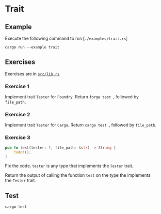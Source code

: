 # Trait

## Example

Execute the following command to run [`./examples/trait.rs`]

```shell
cargo run --example trait
```

## Exercises

Exercises are in [`src/lib.rs`](./src/lib.rs)

### Exercise 1

Implement trait `Tester` for `Foundry`. Return `forge test `, followed by `file_path`.

### Exercise 2

Implement trait `Tester` for `Cargo`. Return `cargo test `, followed by `file_path`.

### Exercise 3

```rust
pub fn test(tester: ?, file_path: &str) -> String {
    todo!();
}
```

Fix the code. `tester` is any type that implements the `Tester` trait.

Return the output of calling the function `test` on the type the implements the `Tester` trait.

## Test

```shell
cargo test
```

